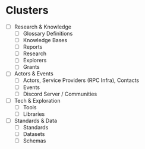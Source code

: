 # Clusters

- [ ] Research & Knowledge
    - [ ] Glossary Definitions
    - [ ] Knowledge Bases
    - [ ] Reports
    - [ ] Research
    - [ ] Explorers
    - [ ] Grants
- [ ] Actors & Events
    - [ ] Actors, Service Providers (RPC Infra), Contacts
    - [ ] Events
    - [ ] Discord Server / Communities
- [ ] Tech & Exploration
    - [ ] Tools
    - [ ] Libraries
- [ ] Standards & Data
    - [ ] Standards
    - [ ] Datasets
    - [ ] Schemas